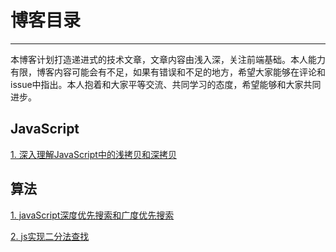 # 博客目录
-------------------------------------------
本博客计划打造递进式的技术文章，文章内容由浅入深，关注前端基础。本人能力有限，博客内容可能会有不足，如果有错误和不足的地方，希望大家能够在评论和issue中指出。本人抱着和大家平等交流、共同学习的态度，希望能够和大家共同进步。

## JavaScript
[1. 深入理解JavaScript中的浅拷贝和深拷贝](https://github.com/maoxiaoxing/blog/blob/master/JavaScript/%E6%B7%B1%E5%85%A5%E7%90%86%E8%A7%A3JavaScript%E4%B8%AD%E7%9A%84%E6%B5%85%E6%8B%B7%E8%B4%9D%E5%92%8C%E6%B7%B1%E6%8B%B7%E8%B4%9D.md)

## 算法
[1. javaScript深度优先搜索和广度优先搜索](https://github.com/maoxiaoxing/blog/blob/master/Algorithm/javaScript%E6%B7%B1%E5%BA%A6%E4%BC%98%E5%85%88%E6%90%9C%E7%B4%A2%E5%92%8C%E5%B9%BF%E5%BA%A6%E4%BC%98%E5%85%88%E6%90%9C%E7%B4%A2.md)

[2. js实现二分法查找](https://github.com/maoxiaoxing/blog/blob/master/Algorithm/js%E5%AE%9E%E7%8E%B0%E4%BA%8C%E5%88%86%E6%B3%95%E6%9F%A5%E6%89%BE.md)
